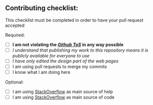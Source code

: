 ## Contributing checklist:

This checklist must be completed in order to have your pull request accepted

Required:
- [ ] **I am not violating the *[Github ToS](https://help.github.com/en/github/site-policy/github-terms-of-service)* in any way possible**
- [ ] *I understand that publishing my work to this repository means it is publicly available for everyone to use*
- [ ] *I have only edited the design part of the web pages*
- [ ] I am using pull requests to merge my commits
- [ ] I know what I am doing here

Optional:
- [ ] I am using [StackOverflow](https://stackoverflow.com) as main source of help
- [ ] I am using [StackOverflow](https://stackoverflow.com) as main source of code
